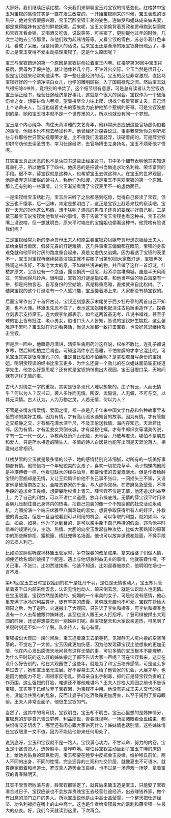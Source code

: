 
大家好，我们继续细读红楼，今天我们来聊聊宝玉对宝钗的情感变化。红楼梦中宝玉对宝钗的感情其实是一直在发生改变的。一开始宝钗刚来的时候，宝玉表现的很热乎，他对宝钗很感兴趣，宝玉沉醉宝钗丰美的姿色，连做梦和姐妹成亲做夫妻，都是觉得姐妹有宝钗的鲜艳妩媚，后来呢，宝玉又偷偷背着贾政和贾母跑到梨香院和宝钗互看金锁，又喝酒又吃饭，说说笑笑，可亲密了，更别提他过年的时候，几次主动跑去宝钗那里，和他们敢为起赌钱等等。又看宝钗的雪白，苏必带着红色串儿，看成了呆雁。但是用袭人的话说，后来宝玉还是渐渐的跟宝钗身份疏远了。事实上是宝玉变得不爱主动搭理宝钗了。这是什么原因呢？

宝玉与宝钗疏远的第一个原因是宝钗拼命拉着宝玉内卷。红楼梦第36回中宝玉挨揍后，贾母为了保护他，就让他休养几个月，不许外出交际。宝玉当然是很开心，但是宝钗就来经常劝他读书，学一些仕途经济的话。宝玉的反应非常激烈，直接骂宝钗好好的一个清净洁白女儿，也学的雕明顾裕，入了国贼禄鬼之流。然后宝玉就气得把除4书外，竟将别的书焚了。这个细节很有意思，可是总有读者认为宝钗劝宝玉读正经书，经营仕途经济是好事儿，这就是个很大的误会。宝钗作为一个破落伤骨之女，想要拼命内卷坝，望着拼尽全力往上爬，想找个权贵官宦丈夫，自己混上个诰命夫人，当当也借着丈夫的家族势力庇护他那个惹祸的哥哥。可是宝钗没想到的是，她和宝玉根本就不是一个世界里的人，所以也就没有同一个梦想。

宝玉是个内心纯净、向往天真清雅的文艺青年，他非常厌恶应酬这些官场虚伪俗套的事情，他根本也不想去参加科考。他曾经还对探春说过，事事我常劝你总别听那些与祥那俗世只管安抚尊荣才是，比不得我们没着轻浮，该硬着闹的。可是薛宝钗却拼命劝他去读圣贤书，学习仕途经济，去官场搏击立身扬名，宝玉不烦死他才怪呢。

其实宝玉真正厌恶的也不是读四书这些正经圣贤书，书中多个细节表明他其实知道尊重孔子，所以他留下了四书。他厌恶的是把读书当做追求功名利禄、荣华富贵的手段。很不幸，薛宝钗就是这种人，也希望宝玉去做这种人。在宝玉的世界观里，他是嫌弃这些庸俗的读书人，称他们为陆渡，这是宝玉不喜欢宝钗的第一个原因。那么还有别的一些事情，让宝玉渐渐看清了宝钗表里不一的虚伪面目。

一是宝钗给宝玉绣肚兜，宝玉后来听了之后都感到吃惊，觉得自己亵渎了宝钗，但宝玉也不傻事，后一回味，肯定是想明白了，这正是宝钗上赶着来找的亵渎吧。宝钗一天天的对他这么热情，想干啥呢？漂亮的男孩子还真的要保护好自己呢。二是黛玉跟宝玉说宝钗劝他看禁书的事情，等于告诉了宝玉宝钗也看这种书，宝玉虽然嘴上没说啥，但一想就明白，原来平时端庄的宝姐姐也偷看这种书，他凭啥有脸说我们呢？

三是宝钗经常为新的奉承贾母王夫人和原主春宝钗彩凤姐夸贾母送衣服给王夫人，拿给金钏当兽医，假装元春的灯谜难猜，这几件事宝玉偏偏都在眼前，宝钗的身影难免就和他平时讨厌的路度重合起来，真是又虚伪又谄媚。因为看透了宝钗的表里不一，宝玉对宝钗再继续装高洁端庄就不买账了当第50回大家做灯谜，宝钗再次强调这些虽好，不和老太太的意，不如做些浅进的物。并且做了这样一首灯谜，红楼梦原文，宝钗也有一个念道，露谈捐资一层层，起系凉宫堆砌城。虽是半天风雨过，何曾闻得凡铃声。很明显，宝钗的灯谜是指松塔，和他当年做的咏白海棠有一拼，都是托物言志、自写身份的宝姑娘，真是稳重高雅，直接就来自比松树。了，结果宝钗的这个灯谜没有一个人感兴趣，宝玉接着凑上来，大家都没有猜宝钗的。

后面宝琴作出了十首怀古诗，宝钗还刻意表示末尾关于西乡牡丹亭的两首自己不知道，也不大懂。林黛玉先忍不住了，表示这宝姐姐也配浇注古色娇柔造作了。探春立刻表示支持黛玉。连大嫂李纨都表示，如今这两首虽无考，凡说书唱戏，甚至于球的铅上皆有批注，老小男女，俗语口头人人皆知，皆说的宝钗好生尴尬，这么装难道不累吗？宝玉就在旁边看笑话，当见大家都一致打击宝钗，也没好意思继续攻击宝钗。

但是后一回中，他跟麝月潭讲，晴雯生病用药时这样说，松柏不敢比，连孔子都说岁寒，然后知松柏之后凋也。可知这两件东西高雅，不怕害臊的才拿它混比呢。可见宝玉其实是很尊重孔子的，谁是自比松柏不怕臊呢？是拿松塔自写身份的宝姐姐。明明宝钗读的经书比宝玉更多，为什么还要一个劲儿的在众姐妹面前装正经道学先生，他怎么好意思呢？还有就是宝钗悄悄搬出大观园，宝玉目瞪口呆，天地间就有这样无情的事。

古代人对情之一字的重视，其实是很多现代人难以想象的。庄子有云，人而无情乎？何以为人？汉书曰，袭人多诈而无情。陶安、孟毅说，人无僻，不可与交，以其无深情。古人认为，人为万物之灵，人若无情，何以为人？

不管是亲情友情爱情、爱国之情，都一直是几千年来中国文学作品和各种故事里永恒赞颂的美好主题。因为有情，才有高山流水遇知音的故事。因为有情，才有管鲍之交稳静之交，才有桃花潭水深千尺，不及王伦送我情、海内存知己，天涯若比邻。因为有情，才有孟姜女哭倒长城，才有梁祝化蝶，才有牛郎织女等凄美传说，才有一生一代一双人，争教两处箫浑山无陵，天地合，乃敢与君诀。哪怕不是朋友和爱人，只是萍水相逢的陌生人。多情的诗人白居易也能写出同是天涯沦落人，相逢何必曾相识。

红楼梦里的宝玉就是最多情的公子，她的感情特别充沛细腻，对所有的一切美好事物都有情。他怜惜每一个年轻貌美的女孩子，喜欢一切花花草草、燕子蝴蝶向他前是神瑛侍者一样，他看见缺水的绛株仙草，都要怜惜的去灌溉浇水。但是作者给薛宝钗的官瓶却是无情，又让王熙凤评价他不关己事不张口，一问摇头三不知，又设定他是破落商故之女，金陵恶霸家的千金，与人虚伪双标，在贾府急急莹莹，不择手段的追求金玉良缘，想要攀附权贵上青云。薛宝钗不仅是无情，他还追求利益至上，为了自己的利益，可以不讲仁义道德，放弃节操底线。无情的薛宝钗平时用冷香碗儿压制住自己身体内的热毒，把自己包装的像一个不知疲倦的社交活动永动机，力图扮演一个端庄优雅甲八面玲珑的淑女。想要争取获得所有人的好评，扑救他的青云路。但是一旦当他看到可以利用的机会，可以争取的利益，就如如闻、似血、如萤、如臭，他为了达到目的，是可以亲手撕下自己矜持的假面，违背他平时信奉的规矩礼仪，主动、热情、大胆的向宝玉发起各种攻势，比如大家熟知的原著中的那些解排扣、露梳篦、绣肚兜等名场面。他也可以放弃道德和脸面，不择手段的去损人利己。

比如滴翠婷偷听嫁祸林黛玉管家时，争夺探春的改革成果，拿来给婆子们做人情，顺便还给名烟的娘捞了个肥差。遇上与他切身利益无关的事情，他就装聋作哑，不关己事，不张口。比如贾琏挨揍，他装不知道。比如迎春被欺负，他明明在场也一言不发。

第63回宝玉生日时宝钗抽到的花千是牡丹千羽，是任是无情也动人，宝玉却只管拿着麦千口内颠来倒去念，认识无情也动人，颠来倒去念，就是认识动人也无情。在宝玉眼里，宝钗依然是美艳的、妩媚的一个丰美的女子，可是他没有感情，他心里充满了冰冷的利益算计，徒有丰美的皮囊，灵魂既无趣也不可爱。宝钗在抄检大观园之后，为了避险，火速搬出了大观园，只告诉了李纨和探春，可李纨和探春也没有一个人去帮他跟仲姊妹说，甚至也没人跟王夫人打招呼。丫鬟司棋被撵出大观园的时候，还记得想要去别一别姊妹们呢。薛宝钗整天和大家说亲道热，可见到了关键时刻还不如一个丫鬟。私企待人，有心有情。

宝钗搬出大观园一段时间后，宝玉追着黛玉去蘅芜苑，见寂静无人房内搬的空空落落的，不觉吃了一大惊。宝玉因此更加伤感，因为他发现薛宝钗比他想象的更加无情，他在内心发出感慨天地间竟有这样无情的事，可见多情的宝玉根本不能理解，为什么平时玩的这么好的姊妹搬走了都不告诉大家一声呢？可在宝钗看来，这实在没什么好告别的，他在大观园住了这些年，就是为了和宝玉培养感情，可是这么多年过去了，她和宝玉毫无进展。好不容易王夫人给了他管家的机会，大展才华，也是因为他能力不足，闹得家反宅乱。贾母亲自出手制毒，抓的正是薛宝钗负责的工作范围，这么强烈的打脸，难道还不够他难堪吗？王夫人抄检大观园之前也不告诉宝钗，其实等于已经放弃了宝钗因，为宝钗不中用。他没有完成王夫人交代的任务，没能治住贾府的乱象，反而让婆子们吃酒聚赌更加厉害，以至于闹到了贾母眼前。王夫人非常没面子，他很生宝钗的气。

当然了，这其中的弯弯绕，宝钗明白，宝玉却不明白。宝玉心里想的是姊妹情分，宝钗想的却是自己青云梦碎，利益崩盘，青春耽误啊。一场豪赌眼看全盘结束，都快恨得咬牙切齿了，哪里还有闲心跟大家讲究什么？姊妹情也话别情，这些姊妹情在宝钗眼里一文不值，因为不能给他带来任何用处了。

说到底呀，宝玉和宝钗就不是一路人。宝钗满心功力，不甘认命，努力的内卷。宝玉是个富贵贤人，选择躺平，爱咋咋地。哪怕薛宝钗主动坐到了宝玉午睡的床边上，给她秀贴身的鸳鸯肚兜，宝玉都要在睡梦中反抗金玉良缘，维护穆氏前忙。两人不同的出身，不同的性情，完全迥异的三观和社交阶层，就像夏虫不可语冰，就算薛家借着和尚道士、罗汉真人造势金玉良缘，也不过是一场游戏一场梦，拿着宝钗的青春赌明天。

其实不管贾府败落与否，薛宝钗都输定了，就算后来黛玉造是宝玉，只能娶了宝钗凑合过日子，宝钗应该也不会放弃贵贱宝玉去经营仕途经济，出去赚钱养家，做个有出息的顶门立户的男人。所以宝玉说他是山中高士晶莹雪，一个整天把仕途经济、功名利禄挂在嘴上的山中高士。这也是作者给宝钗最大的讽刺和薛宝钗一生最大的悲哀。好，我们今天就读到这里，下次再会。


